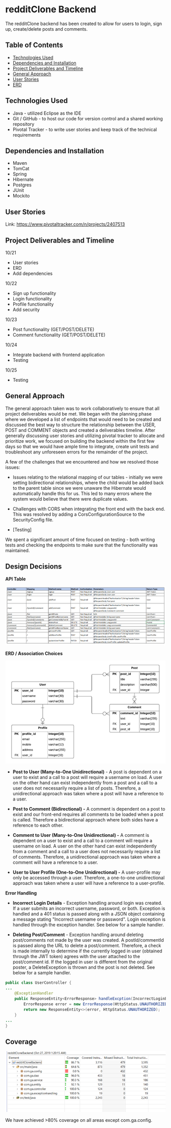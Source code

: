 # redditClone Backend

The redditClone backend has been created to allow for users to login, sign up, create/delete posts and comments. 

## Table of Contents
* [Technologies Used](#technologies-used)
* [Dependencies and Installation](#dependencies-and-installation)
* [Project Deliverables and Timeline](#project-deliverables-and-timeline)
* [General Approach](#general-approach)
* [User Stories](#user-stories)
* [ERD](#erd)

## Technologies Used
- Java - utilized Eclipse as the IDE
- Git / GitHub - to host our code for version control and a shared working repository
- Pivotal Tracker - to write user stories and keep track of the technical requirements

## Dependencies and Installation
- Maven
- TomCat
- Spring
- Hibernate
- Postgres
- JUnit
- Mockito

## User Stories
Link:   https://www.pivotaltracker.com/n/projects/2407513

## Project Deliverables and Timeline
10/21
- User stories
- ERD
- Add dependencies

10/22
- Sign up functionality
- Login functionality
- Profile functionality
- Add security

10/23
- Post functionality (GET/POST/DELETE)
- Comment functionality (GET/POST/DELETE)

10/24
- Integrate backend with frontend application
- Testing

10/25
- Testing


## General Approach

The general approach taken was to work collaboratively to ensure that all project deliverables would be met. We began with the planning phase where we developed a list of endpoints that would need to be created and discussed the best way to structure the relationship between the USER, POST and COMMENT objects and created a deliverables timeline. After generally discussing user stories and utilizing pivotal tracker to allocate and prioritize work, we focused on building the backend within the first few days so that we would have ample time to integrate, create unit tests and troubleshoot any unforeseen errors for the remainder of the project.

A few of the challenges that we encountered and how we resolved those issues:

- Issues relating to the relational mapping of our tables - initially we were setting bidirectional relationships, where the child would be added back to the parent table since we were unaware the Hibernate would automatically handle this for us. This led to many errors where the system would believe that there were duplicate values. 

- Challenges with CORS when integrating the front end with the back end. This was resolved by adding a CorsConfigurationSource to the SecurityConfig file.

- [Testing]

We spent a significant amount of time focused on testing - both writing tests and checking the endpoints to make sure that the functionality was maintained.

## Design Decisions

**API Table**

![api](imgs/api_table.PNG)

**ERD / Association Choices**

![erd](imgs/erd.PNG)

- **Post to User (Many-to-One Unidirectional)** - A post is dependent on a user to exist and a call to a post will require a username on load. A user on the other hand can exist independently from a post and a call to a user does not necessarily require a list of posts. Therefore, a unidirectional approach was taken where a post will have a reference to a user.

- **Post to Comment (Bidirectional) -**  A comment is dependent on a post to exist and our front-end requires all comments to be loaded when a post is called. Therefore a bidirectional approach where both sides have a reference to each other.

- **Comment to User (Many-to-One Unidirectional) -** A comment is dependent on a user to exist and a call to a comment will require a username on load. A user on the other hand can exist independently from a comment and a call to a user does not necessarily require a list of comments. Therefore, a unidirectional approach was taken where a comment will have a reference to a user.

- **User to User Profile (One-to-One Unidirectional) -** A user-profile may only be accessed through a user. Therefore, a one-to-one unidirectional approach was taken where a user will have a reference to a user-profile.

**Error Handling**
- **Incorrect Login Details** - Exception handling around login was created. If a user submits an incorrect username, password, or both. Exception is handled and a 401 status is passed along with a JSON object containing a message stating "Incorrect username or password". Login exception is handled through the exception handler. See below for a sample handler.


- **Deleting Post/Comment** - Exception handling around deleting post/comments not made by the user was created. A postId/commentId is passed along the URL to delete a post/comment. Therefore, a check is made internally to determine if the currently logged in user (obtained through the JWT token) agrees with the user attached to the post/comment id. If the logged in user is different from the original poster, a DeleteException is thrown and the post is not deleted. See below for a sample handler.

```java
public class UserController {
...
	@ExceptionHandler
	public ResponseEntity<ErrorResponse> handleExcption(IncorrectLoginException err){
		ErrorResponse error = new ErrorResponse(HttpStatus.UNAUTHORIZED.value(), err.getMessage());
		return new ResponseEntity<>(error, HttpStatus.UNAUTHORIZED);
	}
...
}
```

## Coverage

![erd](imgs/coverage.PNG)

We have achieved >80% coverage on all areas except com.ga.config.


